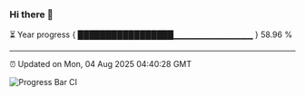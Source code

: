 ### Hi there 👋

⏳ Year progress { █████████████████▁▁▁▁▁▁▁▁▁▁▁▁▁ } 58.96 %

---

⏰ Updated on Mon, 04 Aug 2025 04:40:28 GMT

![Progress Bar CI](https://github.com/IshwaranRudhara/GIT-ACTION/workflows/Progress%20Bar%20CI/badge.svg)
